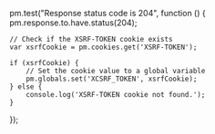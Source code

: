 pm.test("Response status code is 204", function () {
    pm.response.to.have.status(204);

    // Check if the XSRF-TOKEN cookie exists
    var xsrfCookie = pm.cookies.get('XSRF-TOKEN');

    if (xsrfCookie) {
        // Set the cookie value to a global variable
        pm.globals.set('XCSRF_TOKEN', xsrfCookie);
    } else {
        console.log('XSRF-TOKEN cookie not found.');
    }
});
